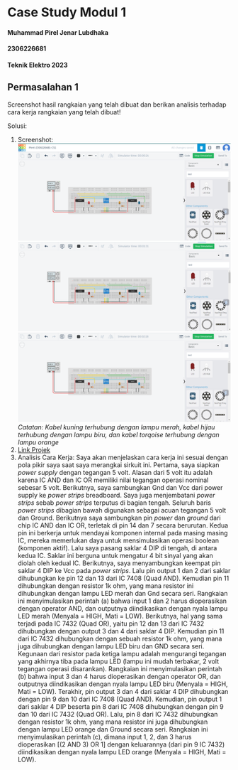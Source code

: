 # Case Study Modul 1
#### Muhammad Pirel Jenar Lubdhaka
#### 2306226681
#### Teknik Elektro 2023

## Permasalahan 1
Screenshot hasil rangkaian yang telah dibuat dan berikan analisis terhadap cara kerja rangkaian yang telah dibuat! 

Solusi:
1.  Screenshot:
![Rangkaian_AndState](https://github.com/pirel624/Dasar_Sistem_Digital/blob/7c25670e59bd2f8524e3f741e29b17b08e595d9f/Rangkaian_AndState.png)
![Rangkaian_OrState](https://github.com/pirel624/Dasar_Sistem_Digital/blob/7c25670e59bd2f8524e3f741e29b17b08e595d9f/Rangkaian_OrState.png)
![Rangkaian_AndOrState](https://github.com/pirel624/Dasar_Sistem_Digital/blob/7c25670e59bd2f8524e3f741e29b17b08e595d9f/Rangkaian_AndOrState.png)
_Catatan: Kabel kuning terhubung dengan lampu merah, kabel hijau terhubung dengan lampu biru, dan kabel torqoise terhubung dengan lampu orange_
2. [Link Projek](https://www.tinkercad.com/things/1rwUEIEPUse-pirel-2306226681-cs1)
3. Analisis Cara Kerja:
Saya akan menjelaskan cara kerja ini sesuai dengan pola pikir saya saat saya merangkai sirkuit ini. Pertama, saya siapkan _power supply_ dengan tegangan 5 volt. Alasan dari 5 volt itu adalah karena IC AND dan IC OR memiliki nilai tegangan operasi nominal sebesar 5 volt. Berikutnya, saya sambungkan Gnd dan Vcc dari power supply ke _power strips_ breadboard. Saya juga menjembatani _power strips_ sebab _power strips_ terputus di bagian tengah. Seluruh baris _power strips_ dibagian bawah digunakan sebagai acuan tegangan 5 volt dan Ground. Berikutnya saya sambungkan pin _power_ dan _ground_ dari chip IC AND dan IC OR, terletak di pin 14 dan 7 secara berurutan. Kedua pin ini berkerja untuk mendayai komponen internal pada masing masing IC, mereka memerlukan daya untuk mensimulasikan operasi boolean (komponen aktif). Lalu saya pasang saklar 4 DIP di tengah, di antara kedua IC. Saklar ini berguna untuk mengatur 4 bit sinyal yang akan diolah oleh kedual IC. Berikutnya, saya menyambungkan keempat pin saklar 4 DIP ke Vcc pada _power strips_. Lalu pin output 1 dan 2 dari saklar dihubungkan ke pin 12 dan 13 dari IC 7408 (Quad AND). Kemudian pin 11 dihubungkan dengan resistor 1k ohm, yang mana resistor ini dihubungkan dengan lampu LED merah dan Gnd secara seri. Rangkaian ini menyimulasikan perintah (a) bahwa input 1 dan 2 harus dioperasikan dengan operator AND, dan outputnya diindikasikan dengan nyala lampu LED merah (Menyala = HIGH, Mati = LOW). Berikutnya, hal yang sama terjadi pada IC 7432 (Quad OR), yaitu pin 12 dan 13 dari IC 7432 dihubungkan dengan output 3 dan 4 dari saklar 4 DIP. Kemudian pin 11 dari IC 7432 dihubungkan dengan sebuah resistor 1k ohm, yang mana juga dihubungkan dengan lampu LED biru dan GND secara seri. Kegunaan dari resistor pada ketiga lampu adalah mengurangi tegangan yang akhirnya tiba pada lampu LED (lampu ini mudah terbakar, 2 volt tegangan operasi disarankan). Rangkaian ini menyimulasikan perintah (b) bahwa input 3 dan 4 harus dioperasikan dengan operator OR, dan outputnya diindikasikan dengan nyala lampu LED biru (Menyala = HIGH, Mati = LOW). Terakhir, pin output 3 dan 4 dari saklar 4 DIP dihubungkan dengan pin 9 dan 10 dari IC 7408 (Quad AND). Kemudian, pin output 1 dari saklar 4 DIP beserta pin 8 dari IC 7408 dihubungkan dengan pin 9 dan 10 dari IC 7432 (Quad OR). Lalu, pin 8 dari IC 7432 dihubungkan dengan resistor 1k ohm, yang mana resistor ini juga dihubungkan dengan lampu LED orange dan Ground secara seri. Rangkaian ini menyimulasikan perintah (c), dimana input 1, 2, dan 3 harus dioperasikan [(2 AND 3) OR 1] dengan keluarannya (dari pin 9 IC 7432) diindikasikan dengan nyala lampu LED orange (Menyala = HIGH, Mati = LOW).
